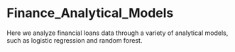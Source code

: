 # Finance_Analytical_Models
Here we analyze financial loans data through a variety of analytical models, such as logistic regression and random forest. 
